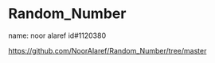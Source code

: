 # Random_Number

name: noor alaref
id#1120380

https://github.com/NoorAlaref/Random_Number/tree/master
